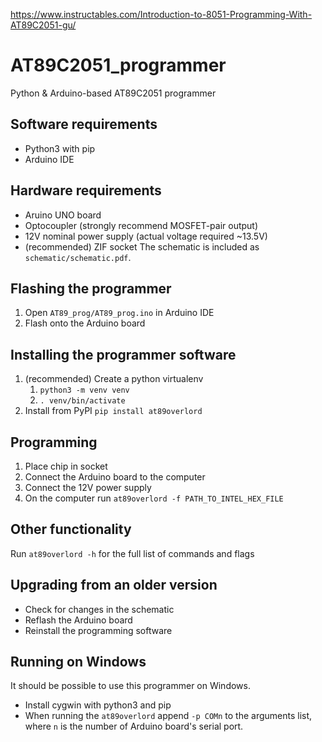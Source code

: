 https://www.instructables.com/Introduction-to-8051-Programming-With-AT89C2051-gu/

# AT89C2051_programmer
Python & Arduino-based AT89C2051 programmer

## Software requirements
* Python3 with pip
* Arduino IDE

## Hardware requirements
* Aruino UNO board
* Optocoupler (strongly recommend MOSFET-pair output)
* 12V nominal power supply (actual voltage required ~13.5V)
* (recommended) ZIF socket
The schematic is included as `schematic/schematic.pdf`.

## Flashing the programmer
1. Open `AT89_prog/AT89_prog.ino` in Arduino IDE
2. Flash onto the Arduino board

## Installing the programmer software
1. (recommended) Create a python virtualenv
    1. `python3 -m venv venv`
    2. `. venv/bin/activate`
2. Install from PyPI `pip install at89overlord`

## Programming
1. Place chip in socket
2. Connect the Arduino board to the computer
3. Connect the 12V power supply
4. On the computer run `at89overlord -f PATH_TO_INTEL_HEX_FILE`

## Other functionality
Run `at89overlord -h` for the full list of commands and flags

## Upgrading from an older version
* Check for changes in the schematic
* Reflash the Arduino board
* Reinstall the programming software

## Running on Windows
It should be possible to use this programmer on Windows.
* Install cygwin with python3 and pip
* When running the `at89overlord` append `-p COMn` to the arguments list,
  where `n` is the number of Arduino board's serial port.

